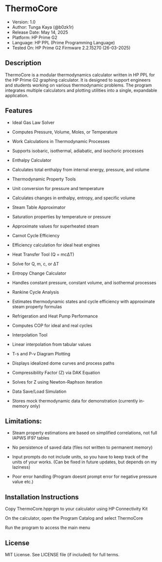 # ThermoCore

- Version: 1.0
- Author: Tunga Kaya (@b0zk1r)
- Release Date: May 14, 2025
- Platform: HP Prime G2
- Language: HP PPL (Prime Programming Language)
- Tested On: HP Prime G2 Firmware 2.2.15270 (26-03-2025)

## Description

ThermoCore is a modular thermodynamics calculator written in HP PPL for the HP Prime G2 graphing calculator. It is designed to support engineers and students working on various thermodynamic problems. The program integrates multiple calculators and plotting utilities into a single, expandable application.

## Features

- Ideal Gas Law Solver

- Computes Pressure, Volume, Moles, or Temperature

- Work Calculations in Thermodynamic Processes

- Supports isobaric, isothermal, adiabatic, and isochoric processes

- Enthalpy Calculator

- Calculates total enthalpy from internal energy, pressure, and volume

- Thermodynamic Property Tools

- Unit conversion for pressure and temperature

- Calculates changes in enthalpy, entropy, and specific volume

- Steam Table Approximator

- Saturation properties by temperature or pressure

- Approximate values for superheated steam

- Carnot Cycle Efficiency

- Efficiency calculation for ideal heat engines

- Heat Transfer Tool (Q = mcΔT)

- Solve for Q, m, c, or ΔT

- Entropy Change Calculator

- Handles constant pressure, constant volume, and isothermal processes

- Rankine Cycle Analysis

- Estimates thermodynamic states and cycle efficiency with approximate steam property formulas

- Refrigeration and Heat Pump Performance

- Computes COP for ideal and real cycles

- Interpolation Tool

- Linear interpolation from tabular values

- T-s and P-v Diagram Plotting

- Displays idealized dome curves and process paths

- Compressibility Factor (Z) via DAK Equation

- Solves for Z using Newton-Raphson iteration

- Data Save/Load Simulation

- Stores mock thermodynamic data for demonstration (currently in-memory only)

## Limitations:

- Steam property estimations are based on simplified correlations, not full IAPWS IF97 tables

- No persistence of saved data (files not written to permanent memory)

- Input prompts do not include units, so you have to keep track of the units of your works. (Can be fixed in future updates, but depends on my laziness)

- Poor error handling (Program doesnt prompt error for negative pressure value etc.)

## Installation Instructions

Copy ThermoCore.hpprgm to your calculator using HP Connectivity Kit

On the calculator, open the Program Catalog and select ThermoCore

Run the program to access the main menu

## License

MIT License. See LICENSE file (if included) for full terms.

